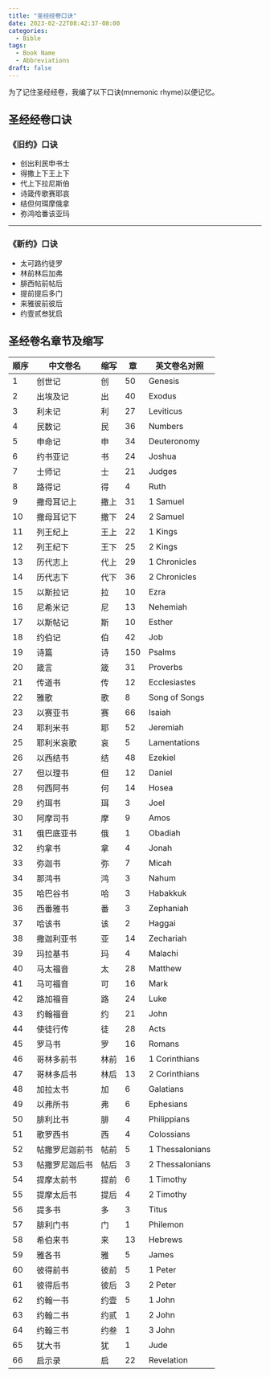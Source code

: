 ```yaml
---
title: "圣经经卷口诀"
date: 2023-02-22T08:42:37-08:00
categories:
  - Bible
tags:
  - Book Name
  - Abbreviations
draft: false
---
```


为了记住圣经经卷，我编了以下口诀(mnemonic rhyme)以便记忆。

## 圣经经卷口诀
### 《旧约》口诀
* 创出利民申书士
* 得撒上下王上下
* 代上下拉尼斯伯
* 诗箴传歌赛耶哀
* 结但何珥摩俄拿
* 弥鸿哈番该亚玛

<hr>

### 《新约》口诀
* 太可路约徒罗
* 林前林后加弗
* 腓西帖前帖后
* 提前提后多门
* 来雅彼前彼后
* 约壹贰叁犹启

## 圣经卷名章节及缩写

| 顺序 | 中文卷名    | 缩写 | 章   | 英文卷名对照          |
|----|---------|----|-----|-----------------|
| 1  | 创世记     | 创  | 50  | Genesis         |
| 2  | 出埃及记    | 出  | 40  | Exodus          |
| 3  | 利未记     | 利  | 27  | Leviticus       |
| 4  | 民数记     | 民  | 36  | Numbers         |
| 5  | 申命记     | 申  | 34  | Deuteronomy     |
| 6  | 约书亚记    | 书  | 24  | Joshua          |
| 7  | 士师记     | 士  | 21  | Judges          |
| 8  | 路得记     | 得  | 4   | Ruth            |
| 9  | 撒母耳记上   | 撒上 | 31  | 1 Samuel        |
| 10 | 撒母耳记下   | 撒下 | 24  | 2 Samuel        |
| 11 | 列王纪上    | 王上 | 22  | 1 Kings         |
| 12 | 列王纪下    | 王下 | 25  | 2 Kings         |
| 13 | 历代志上    | 代上 | 29  | 1 Chronicles    |
| 14 | 历代志下    | 代下 | 36  | 2 Chronicles    |
| 15 | 以斯拉记    | 拉  | 10  | Ezra            |
| 16 | 尼希米记    | 尼  | 13  | Nehemiah        |
| 17 | 以斯帖记    | 斯  | 10  | Esther          |
| 18 | 约伯记     | 伯  | 42  | Job             |
| 19 | 诗篇      | 诗  | 150 | Psalms          |
| 20 | 箴言      | 箴  | 31  | Proverbs        |
| 21 | 传道书     | 传  | 12  | Ecclesiastes    |
| 22 | 雅歌      | 歌  | 8   | Song of Songs   |
| 23 | 以赛亚书    | 赛  | 66  | Isaiah          |
| 24 | 耶利米书    | 耶  | 52  | Jeremiah        |
| 25 | 耶利米哀歌   | 哀  | 5   | Lamentations    |
| 26 | 以西结书    | 结  | 48  | Ezekiel         |
| 27 | 但以理书    | 但  | 12  | Daniel          |
| 28 | 何西阿书    | 何  | 14  | Hosea           |
| 29 | 约珥书     | 珥  | 3   | Joel            |
| 30 | 阿摩司书    | 摩  | 9   | Amos            |
| 31 | 俄巴底亚书   | 俄  | 1   | Obadiah         |
| 32 | 约拿书     | 拿  | 4   | Jonah           |
| 33 | 弥迦书     | 弥  | 7   | Micah           |
| 34 | 那鸿书     | 鸿  | 3   | Nahum           |
| 35 | 哈巴谷书    | 哈  | 3   | Habakkuk        |
| 36 | 西番雅书    | 番  | 3   | Zephaniah       |
| 37 | 哈该书     | 该  | 2   | Haggai          |
| 38 | 撒迦利亚书   | 亚  | 14  | Zechariah       |
| 39 | 玛拉基书    | 玛  | 4   | Malachi         |
| 40 | 马太福音    | 太  | 28  | Matthew         |
| 41 | 马可福音    | 可  | 16  | Mark            |
| 42 | 路加福音    | 路  | 24  | Luke            |
| 43 | 约翰福音    | 约  | 21  | John            |
| 44 | 使徒行传    | 徒  | 28  | Acts            |
| 45 | 罗马书     | 罗  | 16  | Romans          |
| 46 | 哥林多前书   | 林前 | 16  | 1 Corinthians   |
| 47 | 哥林多后书   | 林后 | 13  | 2 Corinthians   |
| 48 | 加拉太书    | 加  | 6   | Galatians       |
| 49 | 以弗所书    | 弗  | 6   | Ephesians       |
| 50 | 腓利比书    | 腓  | 4   | Philippians     |
| 51 | 歌罗西书    | 西  | 4   | Colossians      |
| 52 | 帖撒罗尼迦前书 | 帖前 | 5   | 1 Thessalonians |
| 53 | 帖撒罗尼迦后书 | 帖后 | 3   | 2 Thessalonians |
| 54 | 提摩太前书   | 提前 | 6   | 1 Timothy       |
| 55 | 提摩太后书   | 提后 | 4   | 2 Timothy       |
| 56 | 提多书     | 多  | 3   | Titus           |
| 57 | 腓利门书    | 门  | 1   | Philemon        |
| 58 | 希伯来书    | 来  | 13  | Hebrews         |
| 59 | 雅各书     | 雅  | 5   | James           |
| 60 | 彼得前书    | 彼前 | 5   | 1 Peter         |
| 61 | 彼得后书    | 彼后 | 3   | 2 Peter         |
| 62 | 约翰一书    | 约壹 | 5   | 1 John          |
| 63 | 约翰二书    | 约贰 | 1   | 2 John          |
| 64 | 约翰三书    | 约叁 | 1   | 3 John          |
| 65 | 犹大书     | 犹  | 1   | Jude            |
| 66 | 启示录     | 启  | 22  | Revelation      |
